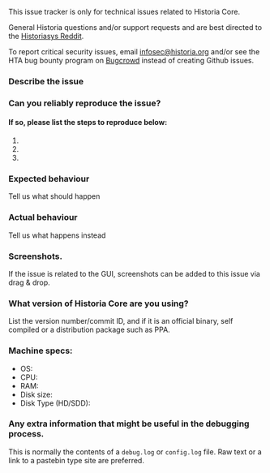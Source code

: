 <!--- Remove sections that do not apply -->

This issue tracker is only for technical issues related to Historia Core.

General Historia questions and/or support requests and are best directed to the [Historiasys Reddit](https://www.reddit.com/r/historia/).

To report critical security issues, email infosec@historia.org and/or see the HTA bug bounty program on [Bugcrowd](https://bugcrowd.com/historiadigitalcash) instead of creating Github issues.

### Describe the issue

### Can you reliably reproduce the issue?
#### If so, please list the steps to reproduce below:
1.
2.
3.

### Expected behaviour
Tell us what should happen

### Actual behaviour
Tell us what happens instead

### Screenshots.
If the issue is related to the GUI, screenshots can be added to this issue via drag & drop.

### What version of Historia Core are you using?
List the version number/commit ID, and if it is an official binary, self compiled or a distribution package such as PPA.

### Machine specs:
- OS:
- CPU:
- RAM:
- Disk size:
- Disk Type (HD/SDD):

### Any extra information that might be useful in the debugging process.
This is normally the contents of a `debug.log` or `config.log` file. Raw text or a link to a pastebin type site are preferred.
